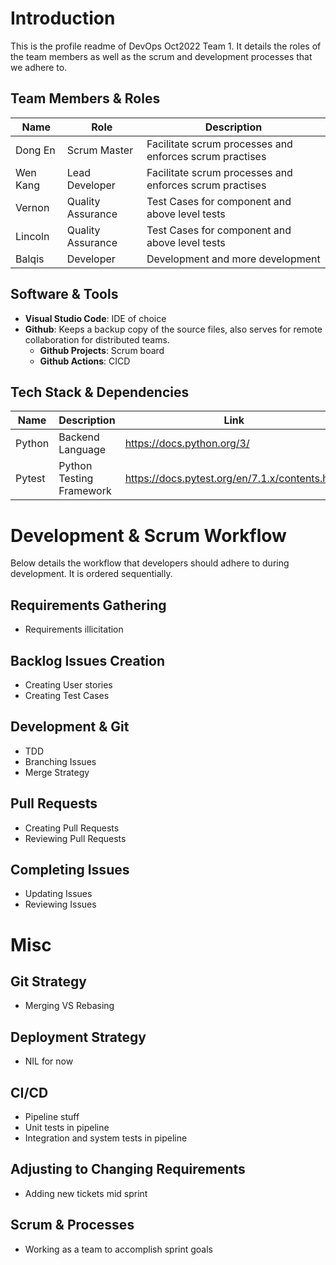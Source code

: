 # Introduction
This is the profile readme of DevOps Oct2022 Team 1. It details the roles of the team members as well as the scrum and development processes that we adhere to.

## Team Members & Roles
| Name | Role | Description |
|---|---|---|
Dong En | Scrum Master | Facilitate scrum processes and enforces scrum practises
Wen Kang | Lead Developer | Facilitate scrum processes and enforces scrum practises
Vernon | Quality Assurance | Test Cases for component and above level tests
Lincoln | Quality Assurance | Test Cases for component and above level tests
Balqis | Developer | Development and more development

## Software & Tools
- **Visual Studio Code**: IDE of choice
- **Github**: Keeps a backup copy of the source files, also serves for remote collaboration for distributed teams.
  - **Github Projects**: Scrum board
  - **Github Actions**: CICD

## Tech Stack & Dependencies
| Name | Description | Link |
|---|---|---|
|Python|Backend Language|https://docs.python.org/3/|
|Pytest|Python Testing Framework|https://docs.pytest.org/en/7.1.x/contents.html|

# Development & Scrum Workflow
Below details the workflow that developers should adhere to during development. It is ordered sequentially.
## Requirements Gathering 
- Requirements illicitation
## Backlog Issues Creation 
- Creating User stories
- Creating Test Cases
## Development & Git
- TDD
- Branching Issues
- Merge Strategy
## Pull Requests
- Creating Pull Requests
- Reviewing Pull Requests
## Completing Issues
- Updating Issues
- Reviewing Issues

# Misc
## Git Strategy
- Merging VS Rebasing
## Deployment Strategy
- NIL for now
## CI/CD
- Pipeline stuff
- Unit tests in pipeline
- Integration and system tests in pipeline
## Adjusting to Changing Requirements
- Adding new tickets mid sprint
## Scrum & Processes
- Working as a team to accomplish sprint goals





